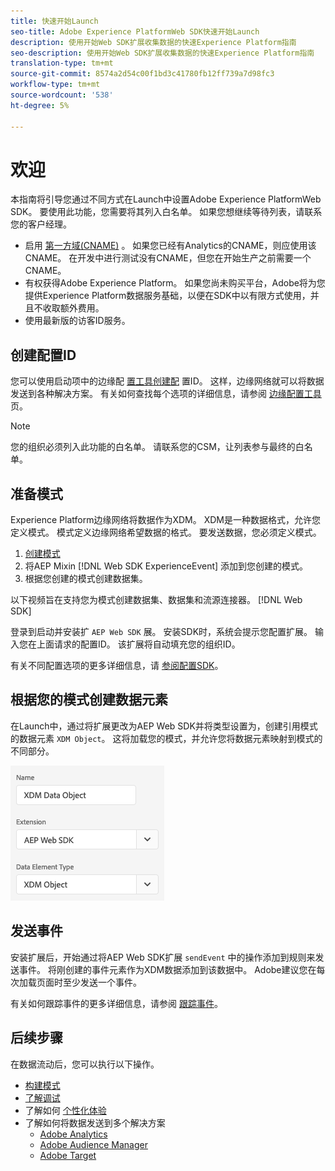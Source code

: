 ```yaml
---
title: 快速开始Launch
seo-title: Adobe Experience PlatformWeb SDK快速开始Launch
description: 使用开始Web SDK扩展收集数据的快速Experience Platform指南
seo-description: 使用开始Web SDK扩展收集数据的快速Experience Platform指南
translation-type: tm+mt
source-git-commit: 8574a2d54c00f1bd3c41780fb12ff739a7d98fc3
workflow-type: tm+mt
source-wordcount: '538'
ht-degree: 5%

---
```



# 欢迎

本指南将引导您通过不同方式在Launch中设置Adobe Experience PlatformWeb SDK。 要使用此功能，您需要将其列入白名单。 如果您想继续等待列表，请联系您的客户经理。

- 启用 [第一方域(CNAME)](https://docs.adobe.com/content/help/zh-Hans/core-services/interface/ec-cookies/cookies-first-party.html) 。 如果您已经有Analytics的CNAME，则应使用该CNAME。 在开发中进行测试没有CNAME，但您在开始生产之前需要一个CNAME。
- 有权获得Adobe Experience Platform。 如果您尚未购买平台，Adobe将为您提供Experience Platform数据服务基础，以便在SDK中以有限方式使用，并且不收取额外费用。
- 使用最新版的访客ID服务。

## 创建配置ID

您可以使用启动项中的边缘配 [置工具创建配](../fundamentals/edge-configuration.md) 置ID。 这样，边缘网络就可以将数据发送到各种解决方案。 有关如何查找每个选项的详细信息，请参阅 [边缘配置工具](../fundamentals/edge-configuration.md) 页。

>[!NOTE]
>
>您的组织必须列入此功能的白名单。 请联系您的CSM，让列表参与最终的白名单。

## 准备模式

Experience Platform边缘网络将数据作为XDM。 XDM是一种数据格式，允许您定义模式。 模式定义边缘网络希望数据的格式。 要发送数据，您必须定义模式。

1. [创建模式](../../xdm/tutorials/create-schema-ui.md)
2. 将AEP Mixin [!DNL Web SDK ExperienceEvent] 添加到您创建的模式。
3. 根据您创建的模式创建数据集。

以下视频旨在支持您为模式创建数据集、数据集和流源连接器。 [!DNL Web SDK]

登录到启动并安装扩 `AEP Web SDK` 展。 安装SDK时，系统会提示您配置扩展。 输入您在上面请求的配置ID。 该扩展将自动填充您的组织ID。


有关不同配置选项的更多详细信息，请 [参阅配置SDK](../fundamentals/configuring-the-sdk.md)。

## 根据您的模式创建数据元素

在Launch中，通过将扩展更改为AEP Web SDK并将类型设置为，创建引用模式的数据元素 `XDM Object`。 这将加载您的模式，并允许您将数据元素映射到模式的不同部分。

![启动项中的日期元素](../../assets/edge_data_element.png)

## 发送事件

安装扩展后，开始通过将AEP Web SDK扩展 `sendEvent` 中的操作添加到规则来发送事件。 将刚创建的事件元素作为XDM数据添加到该数据中。 Adobe建议您在每次加载页面时至少发送一个事件。

有关如何跟踪事件的更多详细信息，请参阅 [跟踪事件](../fundamentals/tracking-events.md)。

## 后续步骤

在数据流动后，您可以执行以下操作。

- [构建模式](https://docs.adobe.com/content/help/zh-Hans/experience-platform/xdm/schema/composition.html)
- [了解调试](../fundamentals/debugging.md)
- 了解如何 [个性化体验](../fundamentals/rendering-personalization-content.md)
- 了解如何将数据发送到多个解决方案
   - [Adobe Analytics](../solution-specific/analytics/analytics-overview.md)
   - [Adobe Audience Manager](../solution-specific/audience-manager/audience-manager-overview.md)
   - [Adobe Target](../solution-specific/target/target-overview.md)
